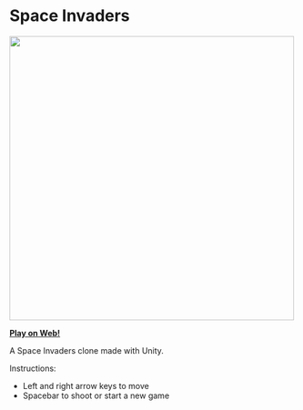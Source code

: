 # Space Invaders
<img src="https://user-images.githubusercontent.com/40670706/43356209-adc46ba0-92af-11e8-8580-7f928d1897bd.JPG" width="500">

**[Play on Web!](https://wbmeehan.github.io/space-invaders/)**

A Space Invaders clone made with Unity.

Instructions:
- Left and right arrow keys to move
- Spacebar to shoot or start a new game
